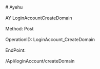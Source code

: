 <br>#     Ayehu</br>
<br>AY LoginAccountCreateDomain</br>
<br>Method: Post</br>
<br>OperationID: LoginAccount_CreateDomain</br>
<br>EndPoint:</br>
<br>/Api/loginAccount/createDomain</br>
